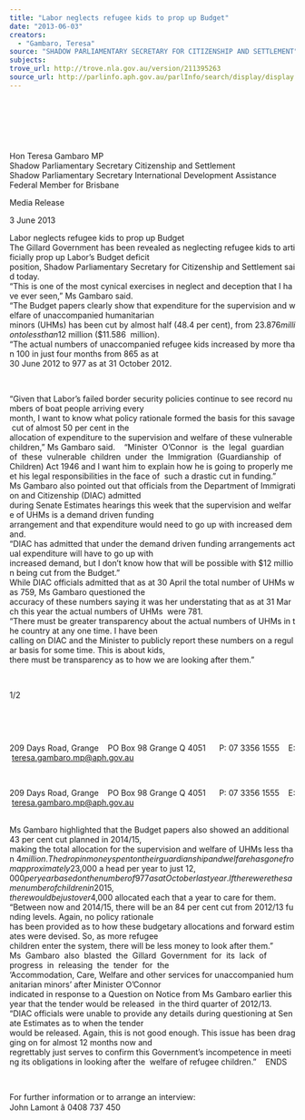 ```yaml
---
title: "Labor neglects refugee kids to prop up Budget"
date: "2013-06-03"
creators:
  - "Gambaro, Teresa"
source: "SHADOW PARLIAMENTARY SECRETARY FOR CITIZENSHIP AND SETTLEMENT"
subjects:
trove_url: http://trove.nla.gov.au/version/211395263
source_url: http://parlinfo.aph.gov.au/parlInfo/search/display/display.w3p;query=Id%3A%22media/pressrel/2494911%22
---
```


    

  

    

 Hon Teresa Gambaro MP  Shadow Parliamentary Secretary Citizenship and Settlement   Shadow Parliamentary Secretary International Development Assistance  Federal Member for Brisbane 

 Media Release   

 3 June 2013   

 Labor neglects refugee kids to prop up Budget    The Gillard Government has been revealed as neglecting refugee kids to artificially prop up Labor’s Budget deficit  position, Shadow Parliamentary Secretary for Citizenship and Settlement said today.    “This is one of the most cynical exercises in neglect and deception that I have ever seen,” Ms Gambaro said.    “The Budget papers clearly show that expenditure for the supervision and welfare of unaccompanied humanitarian  minors (UHMs) has been cut by almost half (48.4 per cent), from $23.876 million to less than $12 million ($11.586  million).    “The actual numbers of unaccompanied refugee kids increased by more than 100 in just four months from 865 as at  30 June 2012 to 977 as at 31 October 2012. 

  

 “Given that Labor’s failed border security policies continue to see record numbers of boat people arriving every  month, I want to know what policy rationale formed the basis for this savage cut of almost 50 per cent in the  allocation of expenditure to the supervision and welfare of these vulnerable children,” Ms Gambaro said.    “Minister  O’Connor  is  the  legal  guardian  of  these  vulnerable  children  under  the  Immigration  (Guardianship  of  Children) Act 1946 and I want him to explain how he is going to properly meet his legal responsibilities in the face of  such a drastic cut in funding.”    Ms Gambaro also pointed out that officials from the Department of Immigration and Citizenship (DIAC) admitted  during Senate Estimates hearings this week that the supervision and welfare of UHMs is a demand driven funding  arrangement and that expenditure would need to go up with increased demand.    “DIAC has admitted that under the demand driven funding arrangements actual expenditure will have to go up with  increased demand, but I don’t know how that will be possible with $12 million being cut from the Budget.”    While DIAC officials admitted that as at 30 April the total number of UHMs was 759, Ms Gambaro questioned the  accuracy of these numbers saying it was her understating that as at 31 March this year the actual numbers of UHMs  were 781.    “There must be greater transparency about the actual numbers of UHMs in the country at any one time. I have been  calling on DIAC and the Minister to publicly report these numbers on a regular basis for some time. This is about kids,  there must be transparency as to how we are looking after them.” 

  

 1/2 

    

  

 209 Days Road, Grange    PO Box 98 Grange Q 4051      P: 07 3356 1555    E: teresa.gambaro.mp@aph.gov.au   

  

 209 Days Road, Grange    PO Box 98 Grange Q 4051      P: 07 3356 1555    E: teresa.gambaro.mp@aph.gov.au   

     Ms Gambaro highlighted that the Budget papers also showed an additional 43 per cent cut planned in 2014/15,  making the total allocation for the supervision and welfare of UHMs less than $4 million. The drop in money spent  on their guardianship and welfare has gone from approximately $23,000 a head per year to just $12,000 per year  based on the number of 977 as at October last year. If there were the same number of children in 2015, there would  be just over $4,000 allocated each that a year to care for them.    “Between now and 2014/15, there will be an 84 per cent cut from 2012/13 funding levels. Again, no policy rationale  has been provided as to how these budgetary allocations and forward estimates were devised. So, as more refugee  children enter the system, there will be less money to look after them.”    Ms  Gambaro  also  blasted  the  Gillard  Government  for  its  lack  of  progress  in  releasing  the  tender  for  the  ‘Accommodation, Care, Welfare and other services for unaccompanied humanitarian minors’ after Minister O’Connor  indicated in response to a Question on Notice from Ms Gambaro earlier this year that the tender would be released  in the third quarter of 2012/13.    “DIAC officials were unable to provide any details during questioning at Senate Estimates as to when the tender  would be released. Again, this is not good enough. This issue has been dragging on for almost 12 months now and  regrettably just serves to confirm this Government’s incompetence in meeting its obligations in looking after the  welfare of refugee children.”    ENDS 

  

 For further information or to arrange an interview:   John Lamont â 0408 737 450 

